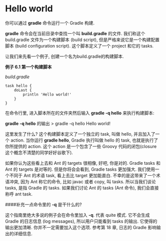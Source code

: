 # Hello world

你可以通过 **gradle** 命令运行一个 Gradle 构建.

**gradle** 命令会在当前目录中查找一个叫 **build.gradle** 的文件.
我们称这个 build.gradle 文件为一个构建脚本 (build script), 但是严格来说它是一个构建配置脚本 (build configuration script). 这个脚本定义了一个 project 和它的 tasks.

让我们来先看一个例子,
创建一个名为build.gradle的构建脚本.

**例子 6.1 第一个构建脚本**

*build.gradle*

    task hello {
        doLast {
            println 'Hello world!'
        }
    }

在命令行里, 进入脚本所在的文件夹然后输入 **gradle -q hello** 来执行构建脚本:

**gradle -q hello** 的输出
    > gradle -q hello
    Hello world!

这里发生了什么? 这个构建脚本定义了一个独立的 task,
叫做 hello,
并且加入了一个 action.
当你运行 **gradle hello**,
Gradle 执行叫做 hello 的 task,
也就是执行了你所提供的 action.
这个 action 是一个包含了一些 Groovy 代码的闭包(closure 这个概念不清楚的同学好好谷歌下).

如果你认为这些看上去和 Ant 的 targets 很相像,
好吧,
你是对的.
Gradle tasks 和 Ant 的 targets 是对等的.
但是你将会会看到,
Gradle tasks 更加强大.
我们使用一个不同于 Ant 的术语 task,
看上去比 target 更加能直白.
不幸的是这带来了一个术语冲突,
因为 Ant 称它的命令,
比如 javac 或者 copy,
叫 tasks.
所以当我们谈论 tasks,
是指 Gradle 的 tasks.
如果我们讨论 Ant 的 tasks (Ant 命令), 我们会直接称呼 ant task.

####补充一点命令里的 **-q** 是干什么的?

这个指南里绝大多说的例子会在命令里加入 **-q**.
代表 quite 模式.
它不会生成 Gradle 的日志信息 (log messages),
所以用户只能看到 tasks 的输出.
它使得的输出更加清晰.
你并不一定需要加入这个选项.
参考第 18 章,
日志的 Gradle 影响输出的详细信息.



